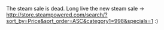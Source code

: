 The steam sale is dead. Long live the new steam sale -&gt; http://store.steampowered.com/search/?sort_by=Price&sort_order=ASC&category1=998&specials=1 :)